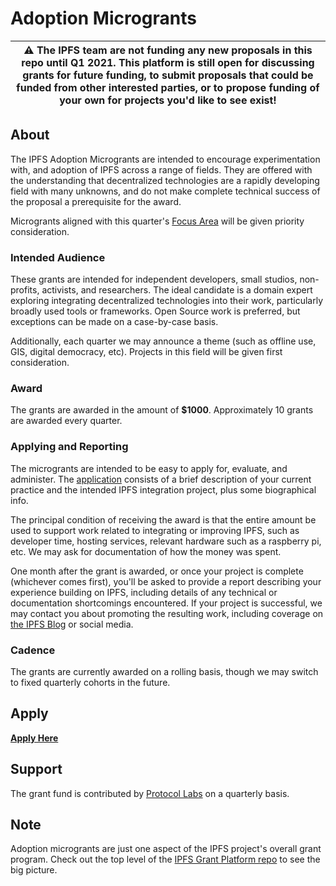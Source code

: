 # Adoption Microgrants

|:warning: The IPFS team are not funding any new proposals in this repo until Q1 2021. This platform is still open for discussing grants for future funding, to submit proposals that could be funded from other interested parties, or to propose funding of your own for projects you'd like to see exist!|
|---|

## About

The IPFS Adoption Microgrants are intended to encourage experimentation with, and adoption of IPFS across a range of fields. They are offered with the understanding that decentralized technologies are a rapidly developing field with many unknowns, and do not make complete technical success of the proposal a prerequisite for the award.

Microgrants aligned with this quarter's [Focus Area](FOCUS.md) will be given priority consideration.

### Intended Audience
These grants are intended for independent developers, small studios, non-profits, activists, and researchers. The ideal candidate is a domain expert exploring integrating decentralized technologies into their work, particularly broadly used tools or frameworks. Open Source work is preferred, but exceptions can be made on a case-by-case basis.

Additionally, each quarter we may announce a theme (such as offline use, GIS, digital democracy, etc). Projects in this field will be given first consideration.

### Award
The grants are awarded in the amount of **$1000**. Approximately 10 grants are awarded every quarter.

### Applying and Reporting
The microgrants are intended to be easy to apply for, evaluate, and administer. The [application](../../issues/new?assignees=parkan&labels=microgrant&template=microgrant.md&title=%5BMICROGRANT%5D+%3CYour+Title+Here%3E) consists of a brief description of your current practice and the intended IPFS integration project, plus some biographical info.

The principal condition of receiving the award is that the entire amount be used to support work related to integrating or improving IPFS, such as developer time, hosting services, relevant hardware such as a raspberry pi, etc. We may ask for documentation of how the money was spent. 

One month after the grant is awarded, or once your project is complete (whichever comes first), you'll be asked to provide a report describing your experience building on IPFS, including details of any technical or documentation shortcomings encountered. If your project is successful, we may contact you about promoting the resulting work, including coverage on [the IPFS Blog](https://blog.ipfs.io/) or social media.


### Cadence
The grants are currently awarded on a rolling basis, though we may switch to fixed quarterly cohorts in the future.

## Apply

[**Apply Here**](https://github.com/protocol/ipfs-grants/issues/new?assignees=parkan&labels=microgrant&template=microgrant.md&title=%5BMICROGRANT%5D+%3CYour+Title+Here%3E)

## Support
The grant fund is contributed by [Protocol Labs](https://protocol.ai/) on a quarterly basis.

## Note
Adoption microgrants are just one aspect of the IPFS project's overall grant program. Check out the top level of the [IPFS Grant Platform repo](https://github.com/ipfs/devgrants) to see the big picture.
